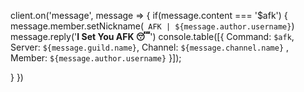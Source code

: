 client.on('message', message => {
  if(message.content === '$afk') {
  message.member.setNickname(` AFK | ${message.author.username}`)
  message.reply('**I Set You AFK 😴**')
  console.table([{ Command: `$afk`, Server: `${message.guild.name}`, Channel: `${message.channel.name}` , Member: `${message.author.username}` }]);
  
}
})
